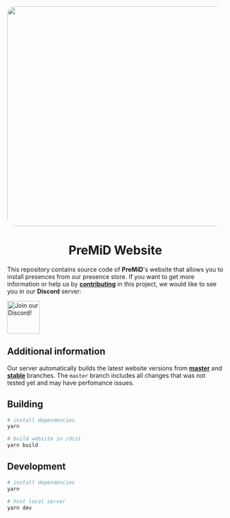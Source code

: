 <div align="center">
<img src="https://cdn.discordapp.com/banners/493130730549805057/d692c501b8ce9d7ceb8eb7a38ffc3edd.jpg?size=512" style="border-radius: 1.3em;" width="512px" draggable="false" >

# PreMiD Website

</div>

This repository contains source code of **PreMiD**'s website that allows you to install presences from our presence store.
If you want to get more information or help us by **[contributing](#development)** in this project, we would like to see you in our **Discord** server:

  <a target="_blank" href="https://discord.gg/WvfVZ8T" title="Join our Discord!">
<img draggable="false" src="https://discordapp.com/api/guilds/493130730549805057/widget.png?style=banner2" height="76px" draggable="false" alt="Join our Discord!">
</a>

## Additional information

Our server automatically builds the latest website versions from **[master](https://beta.premid.app/)** and **[stable](https://premid.app/)** branches.
The `master` branch includes all changes that was not tested yet and may have perfomance issues.

## Building

```bash
# install dependencies
yarn

# build website in /dist
yarn build
```

## Development

```bash
# install dependencies
yarn

# host local server
yarn dev
```
